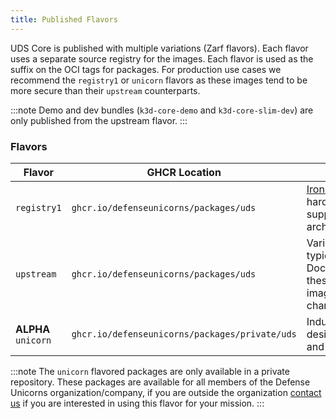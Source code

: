```yaml
---
title: Published Flavors
---
```


UDS Core is published with multiple variations (Zarf flavors). Each flavor uses a separate source registry for the images. Each flavor is used as the suffix on the OCI tags for packages. For production use cases we recommend the `registry1` or `unicorn` flavors as these images tend to be more secure than their `upstream` counterparts.

:::note
Demo and dev bundles (`k3d-core-demo` and `k3d-core-slim-dev`) are only published from the upstream flavor.
:::

### Flavors

| Flavor                | GHCR Location                                  | Image Source                                                                                                         |
| --------------------- | ---------------------------------------------- | -------------------------------------------------------------------------------------------------------------------- |
| `registry1`           | `ghcr.io/defenseunicorns/packages/uds`         | [Ironbank](https://p1.dso.mil/services/iron-bank) - DoD hardened images (only supports amd64 architecture currently) |
| `upstream`            | `ghcr.io/defenseunicorns/packages/uds`         | Various sources, typically DockerHub/GHCR/Quay, these are the default images used by helm charts                     |
| **ALPHA** `unicorn`   | `ghcr.io/defenseunicorns/packages/private/uds` | Industry best images designed with security and minimalism in mind                                                   |

:::note
The `unicorn` flavored packages are only available in a private repository. These packages are available for all members of the Defense Unicorns organization/company, if you are outside the organization [contact us](https://www.defenseunicorns.com/contactus) if you are interested in using this flavor for your mission.
:::
